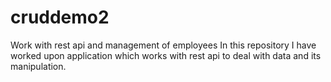 # cruddemo2
Work with rest api and management of employees
In this repository I have worked upon application which works with rest api to deal with data and its manipulation.

